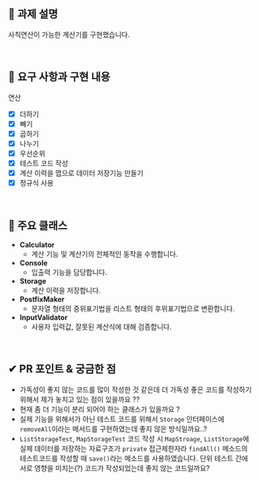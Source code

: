 ## 📌 과제 설명

사칙연산이 가능한 계산기를 구현했습니다.

<br>

## 🧩 요구 사항과 구현 내용

연산

- [x]  더하기
- [x]  빼기
- [x]  곱하기
- [x]  나누기
- [x]  우선순위
- [x]  테스트 코드 작성
- [x]  계산 이력을 맵으로 데이터 저장기능 만들기
- [x]  정규식 사용

<br>

## 🎱 주요 클래스

- ******************Calculator******************
    - 계산 기능 및 계산기의 전체적인 동작을 수행합니다.
- **************Console**************
    - 입출력 기능을 담당합니다.
- **************Storage**************
    - 계산 이력을 저장합니다.
- **************************PostfixMaker**************************
    - 문자열 형태의 중위표기법을 리스트 형태의 후위표기법으로 변환합니다.
- ****************************InputValidator****************************
    - 사용자 입력값, 잘못된 계산식에 대해 검증합니다.

<br>

## ✔ PR 포인트 & 궁금한 점

- 가독성이 좋지 않는 코드를 많이 작성한 것 같은데 더 가독성 좋은 코드를 작성하기 위해서 제가 놓치고 있는 점이 있을까요 ??
- 현재 좀 더 기능이 분리 되어야 하는 클래스가 있을까요 ?
- 실제 기능을 위해서가 아닌 테스트 코드를 위해서 `Storage` 인터페이스에 `removeAll`이라는 메서드를 구현하였는데 좋지 않은 방식일까요..?
- `ListStorageTest`, `MapStorageTest` 코드 작성 시 `MapStroage`, `ListStorage`에 실제 데이터를 저장하는 자료구조가 `private` 접근제한자라 `findAll()` 메소드의 테스트코드를 작성할 때 `save()`라는 메소드를 사용하였습니다. 단위 테스트 간에 서로 영향을 미치는(?) 코드가 작성되었는데 좋지 않는 코드일까요?

